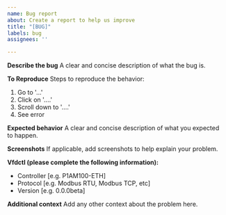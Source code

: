 ```yaml
---
name: Bug report
about: Create a report to help us improve
title: "[BUG]"
labels: bug
assignees: ''

---
```


**Describe the bug**
A clear and concise description of what the bug is.

**To Reproduce**
Steps to reproduce the behavior:
1. Go to '...'
2. Click on '....'
3. Scroll down to '....'
4. See error

**Expected behavior**
A clear and concise description of what you expected to happen.

**Screenshots**
If applicable, add screenshots to help explain your problem.

**Vfdctl (please complete the following information):**
 - Controller [e.g. P1AM100-ETH]
 -  Protocol [e.g. Modbus RTU, Modbus TCP, etc]
 - Version [e.g. 0.0.0beta]

**Additional context**
Add any other context about the problem here.
